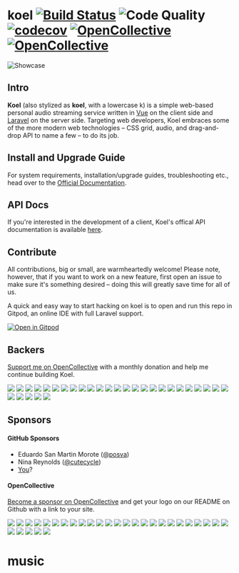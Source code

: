 # koel [![Build Status](https://travis-ci.org/koel/koel.svg?branch=master)](https://travis-ci.org/koel/koel) ![Code Quality](https://scrutinizer-ci.com/g/phanan/koel/badges/quality-score.png?b=master) [![codecov](https://codecov.io/gh/phanan/koel/branch/master/graph/badge.svg)](https://codecov.io/gh/phanan/koel) [![OpenCollective](https://opencollective.com/koel/backers/badge.svg)](#backers) [![OpenCollective](https://opencollective.com/koel/sponsors/badge.svg)](#sponsors)

![Showcase](https://koel.dev/img/showcase.png)

## Intro

**Koel** (also stylized as **koel**, with a lowercase k) is a simple web-based personal audio streaming service written in [Vue](http://vuejs.org/) on the client side and [Laravel](http://laravel.com/) on the server side. Targeting web developers, Koel embraces some of the more modern web technologies – CSS grid, audio, and drag-and-drop API to name a few – to do its job.

## Install and Upgrade Guide

For system requirements, installation/upgrade guides, troubleshooting etc., head over to the [Official Documentation](https://docs.koel.dev).

## API Docs

If you're interested in the development of a client, Koel's offical API documentation is available [here](https://api-docs.koel.dev).

## Contribute

All contributions, big or small, are warmheartedly welcome! Please note, however, that if you want to work on a new feature, first open an issue to make sure it's something desired – doing this will greatly save time for all of us.

A quick and easy way to start hacking on koel is to open and run this repo in Gitpod, an online IDE with full Laravel support.

[![Open in Gitpod](https://gitpod.io/button/open-in-gitpod.svg)](https://gitpod.io/#https://github.com/koel/koel)

## Backers

[Support me on OpenCollective](https://opencollective.com/koel#backer) with a monthly donation and help me continue building Koel.

<a href="https://opencollective.com/koel/backer/0/website" target="_blank"><img src="https://opencollective.com/koel/backer/0/avatar.svg"></a>
<a href="https://opencollective.com/koel/backer/1/website" target="_blank"><img src="https://opencollective.com/koel/backer/1/avatar.svg"></a>
<a href="https://opencollective.com/koel/backer/2/website" target="_blank"><img src="https://opencollective.com/koel/backer/2/avatar.svg"></a>
<a href="https://opencollective.com/koel/backer/3/website" target="_blank"><img src="https://opencollective.com/koel/backer/3/avatar.svg"></a>
<a href="https://opencollective.com/koel/backer/4/website" target="_blank"><img src="https://opencollective.com/koel/backer/4/avatar.svg"></a>
<a href="https://opencollective.com/koel/backer/5/website" target="_blank"><img src="https://opencollective.com/koel/backer/5/avatar.svg"></a>
<a href="https://opencollective.com/koel/backer/6/website" target="_blank"><img src="https://opencollective.com/koel/backer/6/avatar.svg"></a>
<a href="https://opencollective.com/koel/backer/7/website" target="_blank"><img src="https://opencollective.com/koel/backer/7/avatar.svg"></a>
<a href="https://opencollective.com/koel/backer/8/website" target="_blank"><img src="https://opencollective.com/koel/backer/8/avatar.svg"></a>
<a href="https://opencollective.com/koel/backer/9/website" target="_blank"><img src="https://opencollective.com/koel/backer/9/avatar.svg"></a>
<a href="https://opencollective.com/koel/backer/10/website" target="_blank"><img src="https://opencollective.com/koel/backer/10/avatar.svg"></a>
<a href="https://opencollective.com/koel/backer/11/website" target="_blank"><img src="https://opencollective.com/koel/backer/11/avatar.svg"></a>
<a href="https://opencollective.com/koel/backer/12/website" target="_blank"><img src="https://opencollective.com/koel/backer/12/avatar.svg"></a>
<a href="https://opencollective.com/koel/backer/13/website" target="_blank"><img src="https://opencollective.com/koel/backer/13/avatar.svg"></a>
<a href="https://opencollective.com/koel/backer/14/website" target="_blank"><img src="https://opencollective.com/koel/backer/14/avatar.svg"></a>
<a href="https://opencollective.com/koel/backer/15/website" target="_blank"><img src="https://opencollective.com/koel/backer/15/avatar.svg"></a>
<a href="https://opencollective.com/koel/backer/16/website" target="_blank"><img src="https://opencollective.com/koel/backer/16/avatar.svg"></a>
<a href="https://opencollective.com/koel/backer/17/website" target="_blank"><img src="https://opencollective.com/koel/backer/17/avatar.svg"></a>
<a href="https://opencollective.com/koel/backer/18/website" target="_blank"><img src="https://opencollective.com/koel/backer/18/avatar.svg"></a>
<a href="https://opencollective.com/koel/backer/19/website" target="_blank"><img src="https://opencollective.com/koel/backer/19/avatar.svg"></a>
<a href="https://opencollective.com/koel/backer/20/website" target="_blank"><img src="https://opencollective.com/koel/backer/20/avatar.svg"></a>
<a href="https://opencollective.com/koel/backer/21/website" target="_blank"><img src="https://opencollective.com/koel/backer/21/avatar.svg"></a>
<a href="https://opencollective.com/koel/backer/22/website" target="_blank"><img src="https://opencollective.com/koel/backer/22/avatar.svg"></a>
<a href="https://opencollective.com/koel/backer/23/website" target="_blank"><img src="https://opencollective.com/koel/backer/23/avatar.svg"></a>
<a href="https://opencollective.com/koel/backer/24/website" target="_blank"><img src="https://opencollective.com/koel/backer/24/avatar.svg"></a>
<a href="https://opencollective.com/koel/backer/25/website" target="_blank"><img src="https://opencollective.com/koel/backer/25/avatar.svg"></a>
<a href="https://opencollective.com/koel/backer/26/website" target="_blank"><img src="https://opencollective.com/koel/backer/26/avatar.svg"></a>
<a href="https://opencollective.com/koel/backer/27/website" target="_blank"><img src="https://opencollective.com/koel/backer/27/avatar.svg"></a>
<a href="https://opencollective.com/koel/backer/28/website" target="_blank"><img src="https://opencollective.com/koel/backer/28/avatar.svg"></a>
<a href="https://opencollective.com/koel/backer/29/website" target="_blank"><img src="https://opencollective.com/koel/backer/29/avatar.svg"></a>

## Sponsors

#### GitHub Sponsors

* Eduardo San Martin Morote ([@posva](https://github.com/posva))
* Nina Reynolds ([@cutecycle](https://github.com/cutecycle))
* [You](https://github.com/users/phanan/sponsorship)?

#### OpenCollective

[Become a sponsor on OpenCollective](https://opencollective.com/koel#sponsor) and get your logo on our README on Github with a link to your site.

<a href="https://opencollective.com/koel/sponsor/0/website" target="_blank"><img src="https://opencollective.com/koel/sponsor/0/avatar.svg"></a>
<a href="https://opencollective.com/koel/sponsor/1/website" target="_blank"><img src="https://opencollective.com/koel/sponsor/1/avatar.svg"></a>
<a href="https://opencollective.com/koel/sponsor/2/website" target="_blank"><img src="https://opencollective.com/koel/sponsor/2/avatar.svg"></a>
<a href="https://opencollective.com/koel/sponsor/3/website" target="_blank"><img src="https://opencollective.com/koel/sponsor/3/avatar.svg"></a>
<a href="https://opencollective.com/koel/sponsor/4/website" target="_blank"><img src="https://opencollective.com/koel/sponsor/4/avatar.svg"></a>
<a href="https://opencollective.com/koel/sponsor/5/website" target="_blank"><img src="https://opencollective.com/koel/sponsor/5/avatar.svg"></a>
<a href="https://opencollective.com/koel/sponsor/6/website" target="_blank"><img src="https://opencollective.com/koel/sponsor/6/avatar.svg"></a>
<a href="https://opencollective.com/koel/sponsor/7/website" target="_blank"><img src="https://opencollective.com/koel/sponsor/7/avatar.svg"></a>
<a href="https://opencollective.com/koel/sponsor/8/website" target="_blank"><img src="https://opencollective.com/koel/sponsor/8/avatar.svg"></a>
<a href="https://opencollective.com/koel/sponsor/9/website" target="_blank"><img src="https://opencollective.com/koel/sponsor/9/avatar.svg"></a>
<a href="https://opencollective.com/koel/sponsor/10/website" target="_blank"><img src="https://opencollective.com/koel/sponsor/10/avatar.svg"></a>
<a href="https://opencollective.com/koel/sponsor/11/website" target="_blank"><img src="https://opencollective.com/koel/sponsor/11/avatar.svg"></a>
<a href="https://opencollective.com/koel/sponsor/12/website" target="_blank"><img src="https://opencollective.com/koel/sponsor/12/avatar.svg"></a>
<a href="https://opencollective.com/koel/sponsor/13/website" target="_blank"><img src="https://opencollective.com/koel/sponsor/13/avatar.svg"></a>
<a href="https://opencollective.com/koel/sponsor/14/website" target="_blank"><img src="https://opencollective.com/koel/sponsor/14/avatar.svg"></a>
<a href="https://opencollective.com/koel/sponsor/15/website" target="_blank"><img src="https://opencollective.com/koel/sponsor/15/avatar.svg"></a>
<a href="https://opencollective.com/koel/sponsor/16/website" target="_blank"><img src="https://opencollective.com/koel/sponsor/16/avatar.svg"></a>
<a href="https://opencollective.com/koel/sponsor/17/website" target="_blank"><img src="https://opencollective.com/koel/sponsor/17/avatar.svg"></a>
<a href="https://opencollective.com/koel/sponsor/18/website" target="_blank"><img src="https://opencollective.com/koel/sponsor/18/avatar.svg"></a>
<a href="https://opencollective.com/koel/sponsor/19/website" target="_blank"><img src="https://opencollective.com/koel/sponsor/19/avatar.svg"></a>
<a href="https://opencollective.com/koel/sponsor/20/website" target="_blank"><img src="https://opencollective.com/koel/sponsor/20/avatar.svg"></a>
<a href="https://opencollective.com/koel/sponsor/21/website" target="_blank"><img src="https://opencollective.com/koel/sponsor/21/avatar.svg"></a>
<a href="https://opencollective.com/koel/sponsor/22/website" target="_blank"><img src="https://opencollective.com/koel/sponsor/22/avatar.svg"></a>
<a href="https://opencollective.com/koel/sponsor/23/website" target="_blank"><img src="https://opencollective.com/koel/sponsor/23/avatar.svg"></a>
<a href="https://opencollective.com/koel/sponsor/24/website" target="_blank"><img src="https://opencollective.com/koel/sponsor/24/avatar.svg"></a>
<a href="https://opencollective.com/koel/sponsor/25/website" target="_blank"><img src="https://opencollective.com/koel/sponsor/25/avatar.svg"></a>
<a href="https://opencollective.com/koel/sponsor/26/website" target="_blank"><img src="https://opencollective.com/koel/sponsor/26/avatar.svg"></a>
<a href="https://opencollective.com/koel/sponsor/27/website" target="_blank"><img src="https://opencollective.com/koel/sponsor/27/avatar.svg"></a>
<a href="https://opencollective.com/koel/sponsor/28/website" target="_blank"><img src="https://opencollective.com/koel/sponsor/28/avatar.svg"></a>
<a href="https://opencollective.com/koel/sponsor/29/website" target="_blank"><img src="https://opencollective.com/koel/sponsor/29/avatar.svg"></a>
# music
